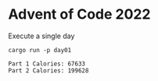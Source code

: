 # Advent of Code 2022

Execute a single day

```
cargo run -p day01
```
```
Part 1 Calories: 67633
Part 2 Calories: 199628
```
